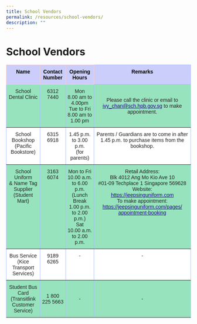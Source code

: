 ```yaml
---
title: School Vendors
permalink: /resources/school-vendors/
description: ""
---
```

School Vendors
==============

<style type="text/css">
.tg  {border-collapse:collapse;border-color:#aabcfe;border-spacing:0;}
.tg td{background-color:#e8edff;border-color:#aabcfe;border-style:solid;border-width:1px;color:#669;
  font-family:Arial, sans-serif;font-size:14px;overflow:hidden;padding:10px 5px;word-break:normal;}
.tg th{background-color:#b9c9fe;border-color:#aabcfe;border-style:solid;border-width:1px;color:#039;
  font-family:Arial, sans-serif;font-size:14px;font-weight:normal;overflow:hidden;padding:10px 5px;word-break:normal;}
.tg .tg-k8z9{background-color:#cbcefb;border-color:inherit;color:#000000;font-weight:bold;text-align:center;vertical-align:top}
.tg .tg-su6w{background-color:#97E3BD;border-color:inherit;color:#222;text-align:center;vertical-align:middle}
.tg .tg-bjp3{background-color:#cbcefb;border-color:#ffccc9;color:#000000;font-weight:bold;text-align:center;vertical-align:top}
.tg .tg-ll8o{background-color:#97E3BD;border-color:inherit;color:#222;text-align:center;vertical-align:top}
.tg .tg-gct1{background-color:#FFF;border-color:inherit;color:#222;text-align:center;vertical-align:top}
</style>
<table class="tg">
<thead>
  <tr>
    <th class="tg-bjp3">Name</th>
    <th class="tg-bjp3">Contact Number</th>
    <th class="tg-bjp3">Opening Hours<br></th>
    <th class="tg-k8z9">Remarks</th>
  </tr>
</thead>
<tbody>
  <tr>
    <td class="tg-ll8o">School Dental Clinic</td>
    <td class="tg-ll8o">6312 7440</td>
    <td class="tg-ll8o">Mon<br>8.00 am to 4.00pm<br>Tue to Fri<br>8.00 am to 1.00 pm</td>
    <td class="tg-su6w"><span style="color:#222;background-color:#97E3BD">Please call the clinic or email to</span> <a href="mailto:ivy_chan@sch.hpb.gov.sg" target=_blank><span style="font-weight:500;text-decoration:underline;color:#21088A">ivy_chan@sch.hpb.gov.sg</span></a><span style="color:#222;background-color:#97E3BD"> to make appointment.</span> <br></td>
  </tr>
  <tr>
    <td class="tg-gct1">School Bookshop<br>(Pacific Bookstore)</td>
    <td class="tg-gct1">6315 6918</td>
    <td class="tg-gct1">1.45 p.m. to 3.00 p.m.<br>(for parents)</td>
    <td class="tg-gct1">Parents / Guardians are to come in after 1.45 p.m. to purchase items from the bookshop.</td>
  </tr>
  <tr>
    <td class="tg-ll8o">School Uniform<br>&amp; Name Tag Supplier<br>(Student Mart)</td>
    <td class="tg-ll8o">3163 6074 </td>
    <td class="tg-ll8o"> Mon to Fri<br>10.00 a.m. to 6.00 p.m.<br>(Lunch Break<br>1.00 p.m. to 2.00 p.m.)<br>Sat<br>10.00 a.m. to 2.00 p.m.</td>
    <td class="tg-ll8o">Retail Address:<br>Blk 4012 Ang Mo Kio Ave 10<br>#01-09 Techplace 1  Singapore 569628<br>Website:<br><a href="https://jeepsinguniform.com/" target=_blank><span style="font-weight:500;text-decoration:underline;color:#21088A;background-color:initial">https://jeepsinguniform.com</span></a><br><span style="color:#222;background-color:#97E3BD">To make appointment:</span><br><a href="https://jeepsinguniform.com/pages/appointment-booking" target=_blank><span style="font-weight:500;text-decoration:underline;color:#21088A;background-color:initial">https://jeepsinguniform.com/pages/</span></a><br><a href="https://jeepsinguniform.com/pages/appointment-booking"><span style="font-weight:500;text-decoration:underline;color:#21088A;background-color:initial">appointment-booking</span></a><br></td>
  </tr>
  <tr>
    <td class="tg-gct1"> Bus Service<br>(Kice Transport Services)</td>
    <td class="tg-gct1"> 9189 6265</td>
    <td class="tg-gct1">- </td>
    <td class="tg-gct1">- </td>
  </tr>
  <tr>
    <td class="tg-su6w"><span style="color:#222;background-color:#97E3BD">Student Bus Card</span><br><span style="color:#222;background-color:#97E3BD">(Transitlink Customer Service) </span></td>
    <td class="tg-su6w"><span style="color:#222;background-color:#97E3BD"> 1 800 225 5663</span></td>
    <td class="tg-su6w"><span style="color:#222;background-color:#97E3BD"> -</span></td>
    <td class="tg-su6w"><span style="color:#222;background-color:#97E3BD"> -</span></td>
  </tr>
</tbody>
</table>
